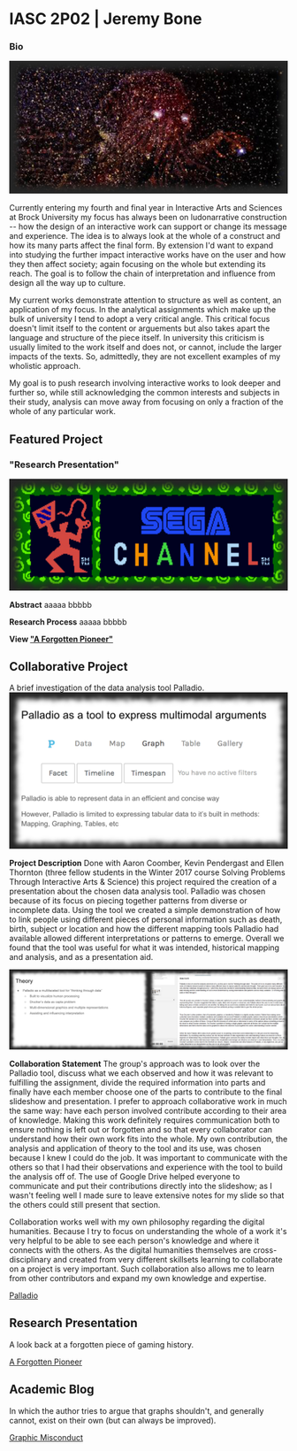 # IASC 2P02 | Jeremy Bone

### Bio
![](images/CthulhuStars-Span.jpg)

Currently entering my fourth and final year in Interactive Arts and Sciences at Brock University my focus has always been on ludonarrative construction -- how the design of an interactive work can support or change its message and experience. The idea is to always look at the whole of a construct and how its many parts affect the final form. By extension I'd want to expand into studying the further impact interactive works have on the user and how they then affect society; again focusing on the whole but extending its reach. The goal is to follow the chain of interpretation and influence from design all the way up to culture.

My current works demonstrate attention to structure as well as content, an application of my focus. In the analytical assignments which make up the bulk of university I tend to adopt a very critical angle. This critical focus doesn't limit itself to the content or arguements but also takes apart the language and structure of the piece itself. In university this criticism is usually limited to the work itself and does not, or cannot, include the larger impacts of the texts. So, admittedly, they are not excellent examples of my wholistic approach.

My goal is to push research involving interactive works to look deeper and further so, while still acknowledging the common interests and subjects in their study, analysis can move away from focusing on only a fraction of the whole of any particular work.


## Featured Project

### "Research Presentation"

![](images/genesis--sega_channel.jpg)

**Abstract**
aaaaa bbbbb

**Research Process**
aaaaa bbbbb

**View ["A Forgotten Pioneer"](reveal/index.html)**



## Collaborative Project
A brief investigation of the data analysis tool Palladio.
![](images/modal-palladio.jpg)

**Project Description**
Done with Aaron Coomber, Kevin Pendergast and Ellen Thornton (three fellow students in the Winter 2017 course Solving Problems Through Interactive Arts & Science) this project required the creation of a presentation about the chosen data analysis tool. Palladio was chosen because of its focus on piecing together patterns from diverse or incomplete data. Using the tool we created a simple demonstration of how to link people using different pieces of personal information such as death, birth, subject or location and how the different mapping tools Palladio had available allowed different interpretations or patterns to emerge. Overall we found that the tool was useful for what it was intended, historical mapping and analysis, and as a presentation aid.

<p><a href="images/slide-palladio.jpg"><img src="images/slide-palladio.jpg" width="50%"></a><a href="images/notes-palladio.jpg"><img src="images/notes-palladio.jpg" width="50%"></a></p>

**Collaboration Statement**
The group's approach was to look over the Palladio tool, discuss what we each observed and how it was relevant to fulfilling the assignment, divide the required information into parts and finally have each member choose one of the parts to contribute to the final slideshow and presentation. I prefer to approach collaborative work in much the same way: have each person involved contribute according to their area of knowledge. Making this work definitely requires communication both to ensure nothing is left out or forgotten and so that every collaborator can understand how their own work fits into the whole. My own contribution, the analysis and application of theory to the tool and its use, was chosen because I knew I could do the job. It was important to communicate with the others so that I had their observations and experience with the tool to build the analysis off of. The use of Google Drive helped everyone to communicate and put their contributions directly into the slideshow; as I wasn't feeling well I made sure to leave extensive notes for my slide so that the others could still present that section.

Collaboration works well with my own philosophy regarding the digital humanities. Because I try to focus on understanding the whole of a work it's very helpful to be able to see each person's knowledge and where it connects with the others. As the digital humanities themselves are cross-disciplinary and created from very different skillsets learning to collaborate on a project is very important. Such collaboration also allows me to learn from other contributors and expand my own knowledge and expertise.

[Palladio](https://docs.google.com/presentation/d/1a0jso1aSNNPia4ZIeGlJufw79F4bDrGWeB_Xh2YfusY/pub?start=false&loop=false&delayms=30000)

## Research Presentation
A look back at a forgotten piece of gaming history.

[A Forgotten Pioneer](reveal/index.html)

## Academic Blog
In which the author tries to argue that graphs shouldn't, and generally cannot, exist on their own (but can always be improved).

[Graphic Misconduct](blog.md)
